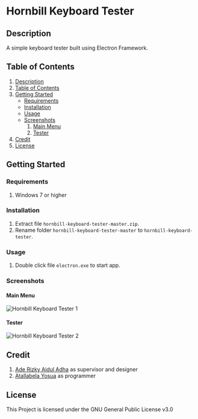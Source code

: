 # Hornbill Keyboard Tester

## Description

A simple keyboard tester built using Electron Framework.

## Table of Contents

1. [Description](#description)
2. [Table of Contents](#table-of-contents)
3. [Getting Started](#getting-started)
   - [Requirements](#requirements)
   - [Installation](#installation)
   - [Usage](#usage)
   - [Screenshots](#screenshots)
     1. [Main Menu](#main-menu)
     2. [Tester](#tester)
4. [Credit](#credit)
5. [License](#license)

## Getting Started

### Requirements

1. Windows 7 or higher

### Installation

1. Extract file ```hornbill-keyboard-tester-master.zip```.
2. Rename folder ```hornbill-keyboard-tester-master``` to ```hornbill-keyboard-tester```.

### Usage

1. Double click file ```electron.exe``` to start app.

### Screenshots

#### Main Menu
   ![Hornbill Keyboard Tester 1](https://justanaivedreamer.files.wordpress.com/2019/09/capture.png)
#### Tester
   ![Hornbill Keyboard Tester 2](https://justanaivedreamer.files.wordpress.com/2019/09/capture-1.png)

## Credit

1. [Ade Rizky Aidul Adha](https://github.com/sixtynine-neko) as supervisor and designer
2. [Atallabela Yosua](https://github.com/A-Naive-Dreamer) as programmer

## License

This Project is licensed under the GNU General Public License v3.0
